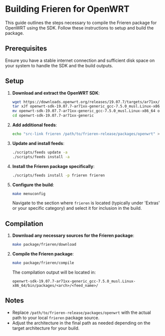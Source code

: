 # Building Frieren for OpenWRT

This guide outlines the steps necessary to compile the Frieren package for OpenWRT using the SDK. Follow these instructions to setup and build the package.

## Prerequisites

Ensure you have a stable internet connection and sufficient disk space on your system to handle the SDK and the build outputs.

## Setup

1. **Download and extract the OpenWRT SDK**:
   ```bash
   wget https://downloads.openwrt.org/releases/19.07.7/targets/ar71xx/generic/openwrt-sdk-19.07.7-ar71xx-generic_gcc-7.5.0_musl.Linux-x86_64.tar.xz
   tar xJf openwrt-sdk-19.07.7-ar71xx-generic_gcc-7.5.0_musl.Linux-x86_64.tar.xz
   mv openwrt-sdk-19.07.7-ar71xx-generic_gcc-7.5.0_musl.Linux-x86_64 openwrt-sdk-19.07.7-ar71xx-generic
   cd openwrt-sdk-19.07.7-ar71xx-generic
   ```

2. **Add additional feeds**:
   ```bash
   echo "src-link frieren /path/to/frieren-release/packages/openwrt" >> feeds.conf
   ```

3. **Update and install feeds**:
   ```bash
   ./scripts/feeds update -a
   ./scripts/feeds install -a
   ```

4. **Install the Frieren package specifically**:
   ```bash
   ./scripts/feeds install -p frieren frieren
   ```

5. **Configure the build**:
   ```bash
   make menuconfig
   ```
   Navigate to the section where `frieren` is located (typically under 'Extras' or your specific category) and select it for inclusion in the build.

## Compilation

1. **Download any necessary sources for the Frieren package**:
   ```bash
   make package/frieren/download
   ```

2. **Compile the Frieren package**:
   ```bash
   make package/frieren/compile
   ```

   The compilation output will be located in:
   ```
   openwrt-sdk-19.07.7-ar71xx-generic_gcc-7.5.0_musl.Linux-x86_64/bin/packages/<arch>/<feed_name>/
   ```

## Notes

- Replace `/path/to/frieren-release/packages/openwrt` with the actual path to your local `frieren` package source.
- Adjust the architecture in the final path as needed depending on the target architecture for your build.
